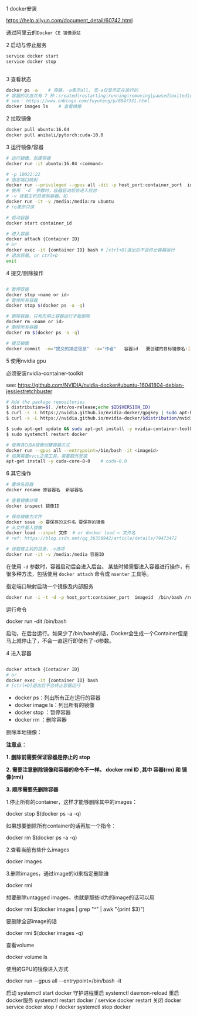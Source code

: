 1 docker安装

https://help.aliyun.com/document_detail/60742.html

通过阿里云的`Docker CE 镜像源站`



2 启动与停止服务

```bash
service docker start
service docker stop
  
```



3 查看状态

```bash
docker ps -a	# 容器，-a表示all, 无-a仅显示正在运行的
# 容器的状态共有 7 种：created|restarting|running|removing|paused|exited|dead
# see： https://www.cnblogs.com/fuyuteng/p/8847331.html
docker images ls	# 查看镜像
```



2 拉取镜像

```bash
docker pull ubuntu:16.04
docker pull anibali/pytorch:cuda-10.0

```



3 运行镜像/容器

```bash
# 运行镜像，创建容器
docker run -it ubuntu:16.04 <command>

# -p 10022:22 
# 指定端口映射
docker run --privileged --gpus all -dit -p host_port:container_port  imageid
# 使用 `-d` 参数时，容器启动后会进入后台
# -v 挂载主机目录到容器，如
docker run -it -v /media:/media:ro ubuntu
# ro表示只读

# 启动容器
docker start container_id

# 进入容器
docker attach {Container ID}
# or
docker exec -it {container ID} bash	# [ctrl+D]退出后不会终止容器运行
# 退出容器, or ctrl+D
exit
```



4 提交/删除操作

```bash

# 暂停容器
docker stop <name or id>
# 暂停所有容器
docker stop $(docker ps -a -q)

# 删除容器，只有先停止容器运行才能删除
docker rm <name or id>
# 删除所有容器
docker rm $(docker ps -a -q)

# 提交镜像
docker commit  -m="提交的描述信息"  -a="作者"   容器id   要创建的目标镜像名:[标签名]

```



5 使用nvidia gpu

必须安装nvidia-container-toolkit

see: https://github.com/NVIDIA/nvidia-docker#ubuntu-16041804-debian-jessiestretchbuster

```bash
# Add the package repositories
$ distribution=$(. /etc/os-release;echo $ID$VERSION_ID)
$ curl -s -L https://nvidia.github.io/nvidia-docker/gpgkey | sudo apt-key add -
$ curl -s -L https://nvidia.github.io/nvidia-docker/$distribution/nvidia-docker.list | sudo tee /etc/apt/sources.list.d/nvidia-docker.list

$ sudo apt-get update && sudo apt-get install -y nvidia-container-toolkit
$ sudo systemctl restart docker

# 使用含CUDA镜像创建容器方式
docker run --gpus all --entrypoint=/bin/bash -it <imageid>
# 如果需要nvcc之类工具，需要额外安装
apt-get install -y cuda-core-8-0	# cuda-8.0
```



6 其它操作

```bash
# 重命名容器
docker rename 原容器名  新容器名

# 查看镜像详情
docker inspect 镜像ID

# 保存镜像为文件
docker save -o 要保存的文件名 要保存的镜像
# 从文件载入镜像
docker load --input 文件	# or docker load < 文件名
# ref: https://blog.csdn.net/qq_36358942/article/details/79473472

# 挂载宿主机的目录，-v选项
docker run -it -v /media:/media 容器ID

```







在使用 `-d` 参数时，容器启动后会进入后台。 某些时候需要进入容器进行操作，有很多种方法，包括使用 `docker attach` 命令或 `nsenter` 工具等。



指定端口映射启动一个镜像及内部服务

```bash
docker run -i -t -d -p host_port:container_port  imageid  /bin/bash /root/start.sh
```



运行命令

docker run -dit <imageID> /bin/bash

启动，在后台运行。如果少了/bin/bash的话，Docker会生成一个Container但是马上就停止了，不会一直运行即使有了-d参数。





4 进入容器

```bash

docker attach {Container ID}
# or
docker exec -it {container ID} bash
# [ctrl+D]退出后不会终止容器运行

```

- docker ps：列出所有正在运行的容器
- docker image ls：列出所有的镜像
- docker stop <name>：暂停容器
- docker rm <name>：删除容器



删除本地镜像：

**注意点：**

**1. 删除前需要保证容器是停止的  stop**

**2. 需要注意删除镜像和容器的命令不一样。 docker rmi ID  ,其中 容器(rm)  和 镜像(rmi)**

**3. 顺序需要先删除容器**



1.停止所有的container，这样才能够删除其中的images：

docker stop $(docker ps -a -q)

如果想要删除所有container的话再加一个指令：

docker rm $(docker ps -a -q)

2.查看当前有些什么images

docker images

3.删除images，通过image的id来指定删除谁

docker rmi <image id>

想要删除untagged images，也就是那些id为<None>的image的话可以用

docker rmi $(docker images | grep "^<none>" | awk "{print $3}")

要删除全部image的话

docker rmi $(docker images -q)



查看volume 

docker volume ls



使用的GPU的镜像进入方式

docker run --gpus all --entrypoint=/bin/bash -it <imageid>





启动 
systemctl start docker
守护进程重启
systemctl daemon-reload
重启docker服务
systemctl restart docker  /  service docker restart
关闭
docker service docker stop / docker systemctl stop docker
